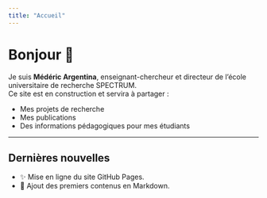 ```yaml
---
title: "Accueil"
---
```


# Bonjour 👋

Je suis **Médéric Argentina**, enseignant-chercheur et directeur de l’école universitaire de recherche SPECTRUM.  
Ce site est en construction et servira à partager :

- Mes projets de recherche
- Mes publications
- Des informations pédagogiques pour mes étudiants

---

## Dernières nouvelles
- ✨ Mise en ligne du site GitHub Pages.
- 📄 Ajout des premiers contenus en Markdown.
